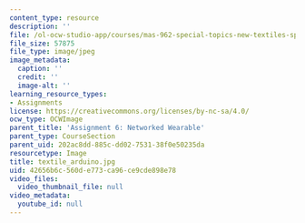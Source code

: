 ```yaml
---
content_type: resource
description: ''
file: /ol-ocw-studio-app/courses/mas-962-special-topics-new-textiles-spring-2010/42656b6c560de773ca96ce9cde898e78_textile_arduino.jpg
file_size: 57875
file_type: image/jpeg
image_metadata:
  caption: ''
  credit: ''
  image-alt: ''
learning_resource_types:
- Assignments
license: https://creativecommons.org/licenses/by-nc-sa/4.0/
ocw_type: OCWImage
parent_title: 'Assignment 6: Networked Wearable'
parent_type: CourseSection
parent_uid: 202ac8dd-885c-dd02-7531-38f0e50235da
resourcetype: Image
title: textile_arduino.jpg
uid: 42656b6c-560d-e773-ca96-ce9cde898e78
video_files:
  video_thumbnail_file: null
video_metadata:
  youtube_id: null
---
```

